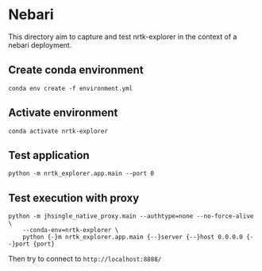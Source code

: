 # Nebari

This directory aim to capture and test nrtk-explorer in the context of a nebari deployment.

## Create conda environment

```
conda env create -f environment.yml
```

## Activate environment

```
conda activate nrtk-explorer
```

## Test application

```
python -m nrtk_explorer.app.main --port 0
```

## Test execution with proxy

```
python -m jhsingle_native_proxy.main --authtype=none --no-force-alive \
    --conda-env=nrtk-explorer \
    python {-}m nrtk_explorer.app.main {--}server {--}host 0.0.0.0 {--}port {port}
```

Then try to connect to `http://localhost:8888/`
